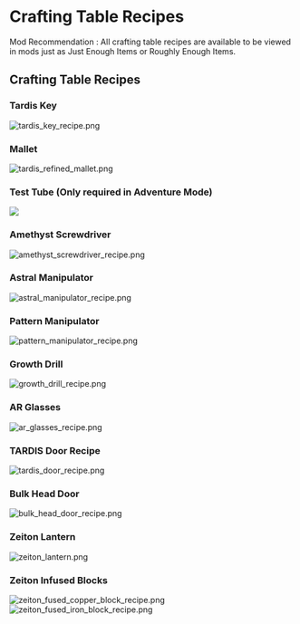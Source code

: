 # Crafting Table Recipes

Mod Recommendation
: All crafting table recipes are available to be viewed in mods just as Just Enough Items or Roughly Enough Items.

## Crafting Table Recipes

### Tardis Key
![tardis_key_recipe.png](tardis_key_recipe.png)

### Mallet 
![tardis_refined_mallet.png](tardis_refined_mallet.png)

### Test Tube (Only required in Adventure Mode) 
![](tardis_refined_test_tube.png)


### Amethyst Screwdriver
![amethyst_screwdriver_recipe.png](amethyst_screwdriver_recipe.png)

### Astral Manipulator
![astral_manipulator_recipe.png](astral_manipulator_recipe.png)

### Pattern Manipulator
![pattern_manipulator_recipe.png](pattern_manipulator_recipe.png)

### Growth Drill
![growth_drill_recipe.png](drill_recipe.png)

### AR Glasses
![ar_glasses_recipe.png](glasses_recipe.png)

### TARDIS Door Recipe
![tardis_door_recipe.png](tardis_door_recipe.png)

### Bulk Head Door
![bulk_head_door_recipe.png](bulk_head_door_recipe.png)

### Zeiton Lantern
![zeiton_lantern.png](zeiton_lantern_recipe.png)

### Zeiton Infused Blocks
![zeiton_fused_copper_block_recipe.png](zeiton_fused_copper_block_recipe.png)
![zeiton_fused_iron_block_recipe.png](zeiton_fused_iron_block_recipe.png)